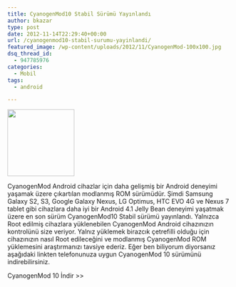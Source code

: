 ```yaml
---
title: CyanogenMod10 Stabil Sürümü Yayınlandı
author: bkazar
type: post
date: 2012-11-14T22:29:40+00:00
url: /cyanogenmod10-stabil-surumu-yayinlandi/
featured_image: /wp-content/uploads/2012/11/CyanogenMod-100x100.jpg
dsq_thread_id:
  - 947785976
categories:
  - Mobil
tags:
  - android

---
```

<img class="alignleft" src="https://cdn.trickyways.com/wp-content/uploads/2012/11/cyanogenmod10.png" alt="" width="150" height="150" />

CyanogenMod Android cihazlar için daha gelişmiş bir Android deneyimi yaşamak üzere çıkartılan modlanmış ROM sürümüdür. Şimdi Samsung Galaxy S2, S3, Google Galaxy Nexus, LG Optimus, HTC EVO 4G ve Nexus 7 tablet gibi cihazlara daha iyi bir Android 4.1 Jelly Bean deneyimi yaşatmak üzere en son sürüm CyanogenMod10 Stabil sürümü yayınlandı. Yalnızca Root edilmiş cihazlara yüklenebilen CyanogenMod Android cihazınızın kontrolünü size veriyor. Yalnız yüklemek birazcık çetrefilli olduğu için cihazınızın nasıl Root edileceğini ve modlanmış CyanogenMod ROM yüklemesini araştırmanızı tavsiye ederiz. Eğer ben biliyorum diyorsanız aşağıdaki linkten telefonunuza uygun CyanogenMod 10 sürümünü indirebilirsiniz.

CyanogenMod 10 İndir >>

&nbsp;